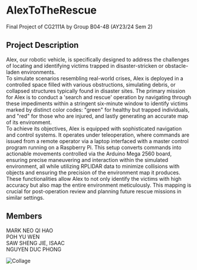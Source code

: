 # AlexToTheRescue
Final Project of CG2111A by Group B04-4B (AY23/24 Sem 2) 

## Project Description
Alex, our robotic vehicle, is specifically designed to address the challenges of locating and identifying victims trapped in disaster-stricken or obstacle-laden environments.  
To simulate scenarios resembling real-world crises, Alex is deployed in a controlled space filled with various obstructions, simulating debris, or collapsed structures typically found in disaster sites. The primary mission for Alex is to conduct a 'search and rescue' operation by navigating through these impediments within a stringent six-minute window to identify victims marked by distinct color codes: "green" for healthy but trapped individuals, and "red" for those who are injured, and lastly generating an accurate map of its environment.  
To achieve its objectives, Alex is equipped with sophisticated navigation and control systems. It operates under teleoperation, where commands are issued from a remote operator via a laptop interfaced with a master control program running on a Raspberry Pi. This setup converts commands into actionable movements controlled via the Arduino Mega 2560 board, ensuring precise maneuvering and interaction within the simulated environment, all while utilizing RPLIDAR data to minimize collisions with objects and ensuring the precision of the environment map it produces. These functionalities allow Alex to not only identify the victims with high accuracy but also map the entire environment meticulously. This mapping is crucial for post-operation review and planning future rescue missions in similar settings.

## Members
MARK NEO QI HAO  
POH YU WEN  
SAW SHENG JIE, ISAAC  
NGUYEN DUC PHONG  

![Collage](https://github.com/Markneoneo/ALEX-Project/assets/142146378/74b16837-deb5-46cd-8387-f276349272ec)
